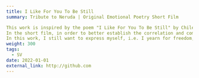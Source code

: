 ```yaml
---
title: I Like For You To Be Still
summary: Tribute to Neruda | Original Emotional Poetry Short Film

This work is inspired by the poem "I Like For You To Be Still" by Chilean poet Pablo Neruda.
In the short film, in order to better establish the correlation and commonality between the content of the poem and the emotion of the subject "I", I focus on the relative relationship between motion and stillness, such as using the waves as a metaphor for the complexity of a woman's emotion, etc. At the same time, I added the voice-over of the poem in the post-editing, thus enhancing the sense of rhythm and tempo. 
In this work, I still want to express myself, i.e. I yearn for freedom, I hate parting, I am intermittently nostalgic for the past, and I feel as if the end of my emotions is doorslam.
weight: 300
tags:
  - SV
date: 2022-01-01
external_link: http://github.com
---
```

